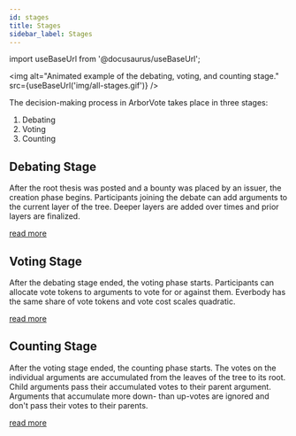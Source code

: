 ```yaml
---
id: stages
title: Stages
sidebar_label: Stages
---
```

import useBaseUrl from '@docusaurus/useBaseUrl';

<img alt="Animated example of the debating, voting, and counting stage." src={useBaseUrl('img/all-stages.gif')} />

The decision-making process in ArborVote takes place in three stages:

1. Debating
2. Voting
3. Counting

## Debating Stage
After the root thesis was posted and a bounty was placed by an issuer,
the creation phase begins.
Participants joining the debate can add arguments to the current layer of the tree. 
Deeper layers are added over times and prior layers are finalized.

[read more](rationaldebating.md)

## Voting Stage
After the debating stage ended, the voting phase starts.
Participants can allocate vote tokens to arguments to vote for or against them.
Everbody has the same share of vote tokens and vote cost scales quadratic.

[read more](quadraticvoting.md)

## Counting Stage
After the voting stage ended, the counting phase starts.
The votes on the individual arguments are accumulated from the leaves of the tree to its root.
Child arguments pass their accumulated votes to their parent argument.
Arguments that accumulate more down- than up-votes are ignored and don't pass their votes to their parents.

[read more](votecounting.md)
